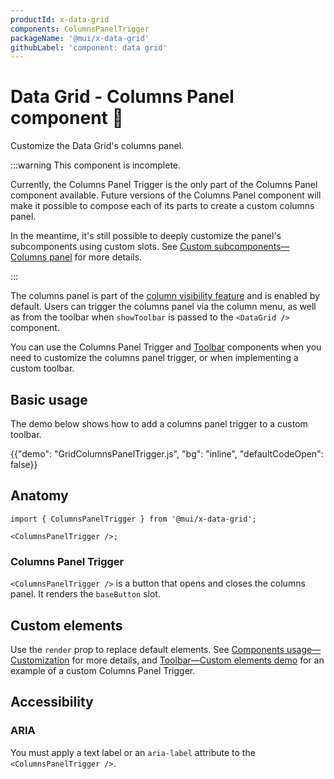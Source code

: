 ```yaml
---
productId: x-data-grid
components: ColumnsPanelTrigger
packageName: '@mui/x-data-grid'
githubLabel: 'component: data grid'
---
```


# Data Grid - Columns Panel component 🚧

<p class="description">Customize the Data Grid's columns panel.</p>

:::warning
This component is incomplete.

Currently, the Columns Panel Trigger is the only part of the Columns Panel component available.
Future versions of the Columns Panel component will make it possible to compose each of its parts to create a custom columns panel.

In the meantime, it's still possible to deeply customize the panel's subcomponents using custom slots.
See [Custom subcomponents—Columns panel](/x/react-data-grid/components/#columns-panel) for more details.

:::

The columns panel is part of the [column visibility feature](/x/react-data-grid/column-visibility/) and is enabled by default.
Users can trigger the columns panel via the column menu, as well as from the toolbar when `showToolbar` is passed to the `<DataGrid />` component.

You can use the Columns Panel Trigger and [Toolbar](/x/react-data-grid/components/toolbar/) components when you need to customize the columns panel trigger, or when implementing a custom toolbar.

## Basic usage

The demo below shows how to add a columns panel trigger to a custom toolbar.

{{"demo": "GridColumnsPanelTrigger.js", "bg": "inline", "defaultCodeOpen": false}}

## Anatomy

```tsx
import { ColumnsPanelTrigger } from '@mui/x-data-grid';

<ColumnsPanelTrigger />;
```

### Columns Panel Trigger

`<ColumnsPanelTrigger />` is a button that opens and closes the columns panel.
It renders the `baseButton` slot.

## Custom elements

Use the `render` prop to replace default elements.
See [Components usage—Customization](/x/react-data-grid/components/usage/#customization) for more details, and [Toolbar—Custom elements demo](/x/react-data-grid/components/toolbar/#custom-elements) for an example of a custom Columns Panel Trigger.

## Accessibility

### ARIA

You must apply a text label or an `aria-label` attribute to the `<ColumnsPanelTrigger />`.
